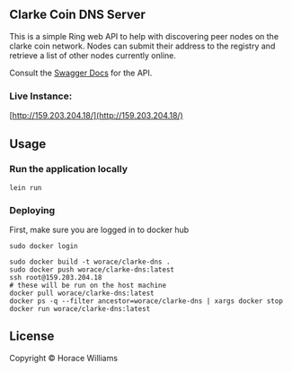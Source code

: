 ## Clarke Coin DNS Server

This is a simple Ring web API to help with discovering peer nodes on the clarke coin network.
Nodes can submit their address to the registry and retrieve a list of other nodes currently online.

Consult the [Swagger Docs](http://159.203.204.18/index.html#/api) for the API.

### Live Instance:

[http://159.203.204.18/](http://159.203.204.18/)

## Usage

### Run the application locally

`lein run`

### Deploying

First, make sure you are logged in to docker hub

```
sudo docker login
```

```
sudo docker build -t worace/clarke-dns .
sudo docker push worace/clarke-dns:latest
ssh root@159.203.204.18
# these will be run on the host machine
docker pull worace/clarke-dns:latest
docker ps -q --filter ancestor=worace/clarke-dns | xargs docker stop
docker run worace/clarke-dns:latest
```

## License

Copyright © Horace Williams
